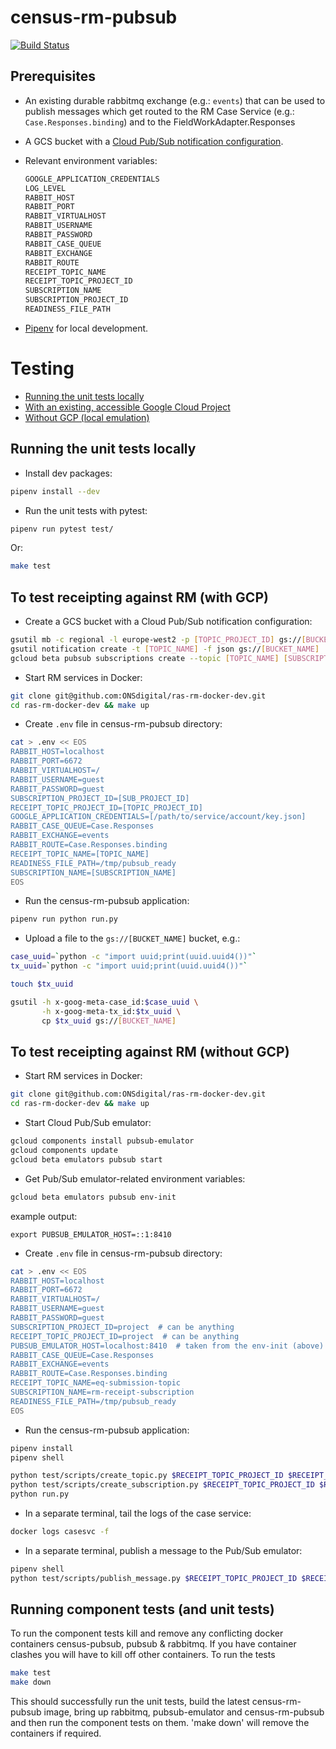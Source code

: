 # census-rm-pubsub 
[![Build Status](https://travis-ci.com/ONSdigital/census-rm-pubsub.svg?branch=master)](https://travis-ci.com/ONSdigital/census-rm-pubsub)

## Prerequisites

* An existing durable rabbitmq exchange (e.g.: `events`) that can be used to publish messages which get routed to the RM Case Service (e.g.: `Case.Responses.binding`) 
and to the FieldWorkAdapter.Responses

* A GCS bucket with a [Cloud Pub/Sub notification configuration](https://cloud.google.com/storage/docs/reporting-changes).

* Relevant environment variables:
	```bash
	GOOGLE_APPLICATION_CREDENTIALS
	LOG_LEVEL
	RABBIT_HOST
	RABBIT_PORT
	RABBIT_VIRTUALHOST
	RABBIT_USERNAME
	RABBIT_PASSWORD
	RABBIT_CASE_QUEUE
	RABBIT_EXCHANGE
	RABBIT_ROUTE
	RECEIPT_TOPIC_NAME
	RECEIPT_TOPIC_PROJECT_ID
	SUBSCRIPTION_NAME
	SUBSCRIPTION_PROJECT_ID
    READINESS_FILE_PATH
	```

* [Pipenv](https://docs.pipenv.org/index.html) for local development.

# Testing

* [Running the unit tests locally](#running-the-unit-tests-locally)
* [With an existing, accessible Google Cloud Project](#to-test-receipting-against-rm-with-gcp)
* [Without GCP (local emulation)](#to-test-receipting-against-rm-without-gcp)

## Running the unit tests locally

* Install dev packages:
```bash
pipenv install --dev
```

* Run the unit tests with pytest:
```bash
pipenv run pytest test/
```

Or:
```bash
make test
```

## To test receipting against RM (with GCP)

* Create a GCS bucket with a Cloud Pub/Sub notification configuration:
```bash
gsutil mb -c regional -l europe-west2 -p [TOPIC_PROJECT_ID] gs://[BUCKET_NAME]
gsutil notification create -t [TOPIC_NAME] -f json gs://[BUCKET_NAME]
gcloud beta pubsub subscriptions create --topic [TOPIC_NAME] [SUBSCRIPTION_NAME]
```

* Start RM services in Docker:
```bash
git clone git@github.com:ONSdigital/ras-rm-docker-dev.git
cd ras-rm-docker-dev && make up
```

* Create `.env` file in census-rm-pubsub directory:
```bash
cat > .env << EOS
RABBIT_HOST=localhost
RABBIT_PORT=6672
RABBIT_VIRTUALHOST=/
RABBIT_USERNAME=guest
RABBIT_PASSWORD=guest
SUBSCRIPTION_PROJECT_ID=[SUB_PROJECT_ID]
RECEIPT_TOPIC_PROJECT_ID=[TOPIC_PROJECT_ID]
GOOGLE_APPLICATION_CREDENTIALS=[/path/to/service/account/key.json]
RABBIT_CASE_QUEUE=Case.Responses
RABBIT_EXCHANGE=events
RABBIT_ROUTE=Case.Responses.binding
RECEIPT_TOPIC_NAME=[TOPIC_NAME]
READINESS_FILE_PATH=/tmp/pubsub_ready
SUBSCRIPTION_NAME=[SUBSCRIPTION_NAME]
EOS
```

* Run the census-rm-pubsub application:
```bash
pipenv run python run.py
```

* Upload a file to the `gs://[BUCKET_NAME]` bucket, e.g.:
```bash
case_uuid=`python -c "import uuid;print(uuid.uuid4())"`
tx_uuid=`python -c "import uuid;print(uuid.uuid4())"`

touch $tx_uuid

gsutil -h x-goog-meta-case_id:$case_uuid \
	   -h x-goog-meta-tx_id:$tx_uuid \
	   cp $tx_uuid gs://[BUCKET_NAME]
```

## To test receipting against RM (without GCP)

* Start RM services in Docker:
```bash
git clone git@github.com:ONSdigital/ras-rm-docker-dev.git
cd ras-rm-docker-dev && make up
```

* Start Cloud Pub/Sub emulator:
```bash
gcloud components install pubsub-emulator
gcloud components update
gcloud beta emulators pubsub start
```

* Get Pub/Sub emulator-related environment variables:
```bash
gcloud beta emulators pubsub env-init
```
example output:
```
export PUBSUB_EMULATOR_HOST=::1:8410
```

* Create `.env` file in census-rm-pubsub directory:
```bash
cat > .env << EOS
RABBIT_HOST=localhost
RABBIT_PORT=6672
RABBIT_VIRTUALHOST=/
RABBIT_USERNAME=guest
RABBIT_PASSWORD=guest
SUBSCRIPTION_PROJECT_ID=project  # can be anything
RECEIPT_TOPIC_PROJECT_ID=project  # can be anything
PUBSUB_EMULATOR_HOST=localhost:8410  # taken from the env-init (above)
RABBIT_CASE_QUEUE=Case.Responses
RABBIT_EXCHANGE=events
RABBIT_ROUTE=Case.Responses.binding
RECEIPT_TOPIC_NAME=eq-submission-topic
SUBSCRIPTION_NAME=rm-receipt-subscription
READINESS_FILE_PATH=/tmp/pubsub_ready
EOS
```

* Run the census-rm-pubsub application:
```bash
pipenv install
pipenv shell

python test/scripts/create_topic.py $RECEIPT_TOPIC_PROJECT_ID $RECEIPT_TOPIC_NAME
python test/scripts/create_subscription.py $RECEIPT_TOPIC_PROJECT_ID $RECEIPT_TOPIC_NAME $SUBSCRIPTION_NAME
python run.py
```

* In a separate terminal, tail the logs of the case service:
```bash
docker logs casesvc -f
```

* In a separate terminal, publish a message to the Pub/Sub emulator:
```bash
pipenv shell
python test/scripts/publish_message.py $RECEIPT_TOPIC_PROJECT_ID $RECEIPT_TOPIC_NAME
```

## Running component tests (and unit tests)
To run the component tests kill and remove any conflicting docker containers census-pubsub, pubsub & rabbitmq.
If you have container clashes you will have to kill off other containers.
To run the tests
```bash
make test
make down
```

This should successfully run the unit tests, build the latest census-rm-pubsub image, bring up rabbitmq, pubsub-emulator and 
census-rm-pubsub and then run the component tests on them.  'make down' will remove the containers if required.